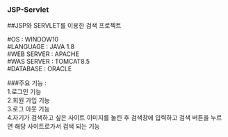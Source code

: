 ### JSP-Servlet

##JSP와 SERVLET를 이용한 검색 프로젝트

#OS : WINDOW10  
#LANGUAGE : JAVA 1.8  
#WEB SERVER : APACHE  
#WAS SERVER : TOMCAT8.5  
#DATABASE : ORACLE  

###주요 기능 :  
1.로그인 기능  
2.회원 가입 기능  
3.로그 아웃 기능  
4.자기가 검색하고 싶은 사이트 이미지를 눌린 후 검색창에 입력하고 검색 버튼을 누르면 해당 사이트로가서 검색 되는 기능  



